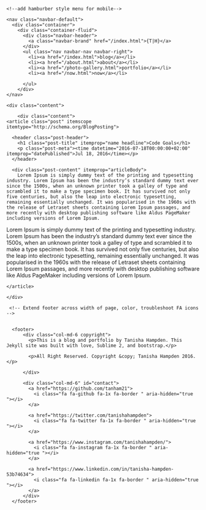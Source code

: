 <!DOCTYPE html>
<html>

  <head>
  <meta charset="utf-8">
  <meta http-equiv="X-UA-Compatible" content="IE=edge">
  <meta name="viewport" content="width=device-width, initial-scale=1">

  <title>Code Goals</title>
  <meta name="description" content="Lorem Ipsum is simply dummy text of the printing and typesetting industry. Lorem Ipsum has been the industry’s standard dummy text ever since the 1500s, when...">

  <link rel="stylesheet" href="/css/main.css">
  <link rel="canonical" href="http://yourdomain.com/2016/07/18/code-goals.mdown">
  <link rel="alternate" type="application/rss+xml" title="Tanisha Hampden" href="http://yourdomain.com/feed.xml">
  <!--Bootstrap-->
 <link rel="stylesheet" href="https://maxcdn.bootstrapcdn.com/bootstrap/3.3.6/css/bootstrap.min.css" integrity="sha384-1q8mTJOASx8j1Au+a5WDVnPi2lkFfwwEAa8hDDdjZlpLegxhjVME1fgjWPGmkzs7" crossorigin="anonymous">
 <!--font awesome-->
 <script src="https://use.fontawesome.com/4b0263fec7.js"></script>
</head>


  <body>


    <!--add hamburber style menu for mobile-->

<div class="navbar">

    <nav class="navbar-default">
      <div class="container">
        <div class="container-fluid">
          <div class="navbar-header">
            <a class="navbar-brand" href="/index.html">{T|H}</a>
          </div>
          <ul class="nav navbar-nav navbar-right">
            <li><a href="/index.html">blog</a></li>
            <li><a href="/about.html">about</a></li>
            <li><a href="/photo-gallery.html">portfolio</a></li>
            <li><a href="/now.html">now</a></li>

          </ul>
        </div>
    </nav>

<script type="text/javascript">   
  colorLinks("#8912FF");

  function colorLinks(hexColor)
  {
      var links = document.getElementsByTagName("a");
      for(var i=0;i<links.length;i++)
      {
          if(links[i].href)
          {
              links[i].style.color = hexColor;  
          }
      }  
  }
  </script>

    <div class="content">
     
        <div class="content">
	<article class="post" itemscope itemtype="http://schema.org/BlogPosting">

	  <header class="post-header">
	    <h1 class="post-title" itemprop="name headline">Code Goals</h1>
	    <p class="post-meta"><time datetime="2016-07-18T00:00:00+02:00" itemprop="datePublished">Jul 18, 2016</time></p>
	  </header>

	  <div class="post-content" itemprop="articleBody">
	    Lorem Ipsum is simply dummy text of the printing and typesetting industry. Lorem Ipsum has been the industry’s standard dummy text ever since the 1500s, when an unknown printer took a galley of type and scrambled it to make a type specimen book. It has survived not only five centuries, but also the leap into electronic typesetting, remaining essentially unchanged. It was popularised in the 1960s with the release of Letraset sheets containing Lorem Ipsum passages, and more recently with desktop publishing software like Aldus PageMaker including versions of Lorem Ipsum.

Lorem Ipsum is simply dummy text of the printing and typesetting industry. Lorem Ipsum has been the industry’s standard dummy text ever since the 1500s, when an unknown printer took a galley of type and scrambled it to make a type specimen book. It has survived not only five centuries, but also the leap into electronic typesetting, remaining essentially unchanged. It was popularised in the 1960s with the release of Letraset sheets containing Lorem Ipsum passages, and more recently with desktop publishing software like Aldus PageMaker including versions of Lorem Ipsum.
	  </div>

	</article>
</div>


    
    </div>

     <!-- Extend footer across width of page, color, troubleshoot FA icons -->    
      

      <footer>
          <div class="col-md-6 copyright">
            <p>This is a blog and portfolio by Tanisha Hampden. This Jekyll site was built with love, Sublime 2, and bootstrap.</p>

            <p>All Right Reserved. Copyright &copy; Tanisha Hampden 2016.</p>

          </div>

          <div class="col-md-6" id="contact">
            <a href="https://github.com/tanham21">
              <i class="fa fa-github fa-1x fa-border " aria-hidden="true "></i>
            </a>
          
            <a href="https://twitter.com/tanishahampden">
              <i class="fa fa-twitter fa-1x fa-border " aria-hidden="true "></i>
            </a>
         
            <a href="https://www.instagram.com/tanishahampden/">
              <i class="fa fa-instagram fa-1x fa-border " aria-hidden="true "></i>
            </a>

            <a href="https://www.linkedin.com/in/tanisha-hampden-53b74634">
              <i class="fa fa-linkedin fa-1x fa-border " aria-hidden="true "></i>
            </a>
          </div>
      </footer>





<!--
<footer class="site-footer">

  <div class="wrapper">

    <h2 class="footer-heading">Tanisha Hampden</h2>

    <div class="footer-col-wrapper">
      <div class="footer-col footer-col-1">
        <ul class="contact-list">
          <li>Tanisha Hampden</li>
          <li><a href="mailto:tanishahampden@gmail.com">tanishahampden@gmail.com</a></li>
        </ul>
      </div>

      <div class="footer-col footer-col-2">
        <ul class="social-media-list">
          
          <li>
            <a href="https://github.com/tanham21"><span class="icon icon--github"><svg viewBox="0 0 16 16"><path fill="#828282" d="M7.999,0.431c-4.285,0-7.76,3.474-7.76,7.761 c0,3.428,2.223,6.337,5.307,7.363c0.388,0.071,0.53-0.168,0.53-0.374c0-0.184-0.007-0.672-0.01-1.32 c-2.159,0.469-2.614-1.04-2.614-1.04c-0.353-0.896-0.862-1.135-0.862-1.135c-0.705-0.481,0.053-0.472,0.053-0.472 c0.779,0.055,1.189,0.8,1.189,0.8c0.692,1.186,1.816,0.843,2.258,0.645c0.071-0.502,0.271-0.843,0.493-1.037 C4.86,11.425,3.049,10.76,3.049,7.786c0-0.847,0.302-1.54,0.799-2.082C3.768,5.507,3.501,4.718,3.924,3.65 c0,0,0.652-0.209,2.134,0.796C6.677,4.273,7.34,4.187,8,4.184c0.659,0.003,1.323,0.089,1.943,0.261 c1.482-1.004,2.132-0.796,2.132-0.796c0.423,1.068,0.157,1.857,0.077,2.054c0.497,0.542,0.798,1.235,0.798,2.082 c0,2.981-1.814,3.637-3.543,3.829c0.279,0.24,0.527,0.713,0.527,1.437c0,1.037-0.01,1.874-0.01,2.129 c0,0.208,0.14,0.449,0.534,0.373c3.081-1.028,5.302-3.935,5.302-7.362C15.76,3.906,12.285,0.431,7.999,0.431z"/></svg>
</span><span class="username">tanham21</span></a>

          </li>
          

          
          <li>
            <a href="https://twitter.com/tanishahampden"><span class="icon icon--twitter"><svg viewBox="0 0 16 16"><path fill="#828282" d="M15.969,3.058c-0.586,0.26-1.217,0.436-1.878,0.515c0.675-0.405,1.194-1.045,1.438-1.809c-0.632,0.375-1.332,0.647-2.076,0.793c-0.596-0.636-1.446-1.033-2.387-1.033c-1.806,0-3.27,1.464-3.27,3.27 c0,0.256,0.029,0.506,0.085,0.745C5.163,5.404,2.753,4.102,1.14,2.124C0.859,2.607,0.698,3.168,0.698,3.767 c0,1.134,0.577,2.135,1.455,2.722C1.616,6.472,1.112,6.325,0.671,6.08c0,0.014,0,0.027,0,0.041c0,1.584,1.127,2.906,2.623,3.206 C3.02,9.402,2.731,9.442,2.433,9.442c-0.211,0-0.416-0.021-0.615-0.059c0.416,1.299,1.624,2.245,3.055,2.271 c-1.119,0.877-2.529,1.4-4.061,1.4c-0.264,0-0.524-0.015-0.78-0.046c1.447,0.928,3.166,1.469,5.013,1.469 c6.015,0,9.304-4.983,9.304-9.304c0-0.142-0.003-0.283-0.009-0.423C14.976,4.29,15.531,3.714,15.969,3.058z"/></svg>
</span><span class="username">tanishahampden</span></a>

          </li>
          
        </ul>
      </div>

      <div class="footer-col footer-col-3">
        <p>This is a blog and portfolio by me. 
</p>
      </div>
    </div>

  </div>

</footer>
-->


  </body>

</html>
